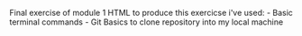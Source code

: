 Final exercise of module 1 HTML
to produce this exercicse i've used:
    - Basic terminal commands
    - Git Basics to clone repository into my local machine
